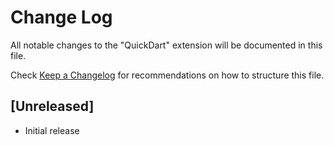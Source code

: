 # Change Log

All notable changes to the "QuickDart" extension will be documented in this file.

Check [Keep a Changelog](http://keepachangelog.com/) for recommendations on how to structure this file.

## [Unreleased]

- Initial release